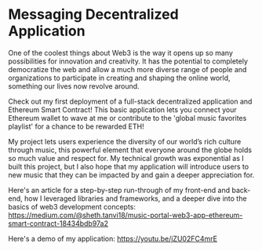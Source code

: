 # Messaging Decentralized Application

One of the coolest things about Web3 is the way it opens up so many possibilities for innovation and creativity. It has the potential to completely democratize the web and allow a much more diverse range of people and organizations to participate in creating and shaping the online world, something our lives now revolve around.

Check out my first deployment of a full-stack decentralized application and Ethereum Smart Contract! This basic application lets you connect your Ethereum wallet to wave at me or contribute to the 'global music favorites playlist' for a chance to be rewarded ETH!

My project lets users experience the diversity of our world’s rich culture through music, this powerful element that everyone around the globe holds so much value and respect for. My technical growth was exponential as I built this project, but I also hope that my application will introduce users to new music that they can be impacted by and gain a deeper appreciation for.

Here's an article for a step-by-step run-through of my front-end and back-end, how I leveraged libraries and frameworks, and a deeper dive into the basics of web3 development concepts: https://medium.com/@sheth.tanvi18/music-portal-web3-app-ethereum-smart-contract-18434bdb97a2

Here's a demo of my application: https://youtu.be/jZU02FC4mrE

